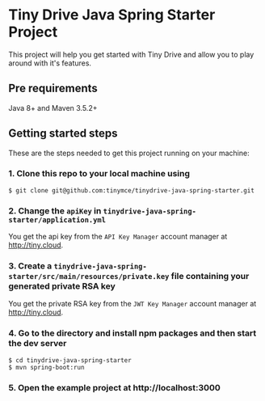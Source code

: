 # Tiny Drive Java Spring Starter Project

This project will help you get started with Tiny Drive and allow you to play around with it's features.

## Pre requirements

Java 8+ and Maven 3.5.2+

## Getting started steps

These are the steps needed to get this project running on your machine:

### 1. Clone this repo to your local machine using

```
$ git clone git@github.com:tinymce/tinydrive-java-spring-starter.git
```

### 2. Change the `apiKey` in `tinydrive-java-spring-starter/application.yml`

You get the api key from the `API Key Manager` account manager at http://tiny.cloud.

### 3. Create a `tinydrive-java-spring-starter/src/main/resources/private.key` file containing your generated private RSA key

You get the private RSA key from the `JWT Key Manager` account manager at http://tiny.cloud.

### 4. Go to the directory and install npm packages and then start the dev server

```
$ cd tinydrive-java-spring-starter
$ mvn spring-boot:run
```

### 5. Open the example project at http://localhost:3000
